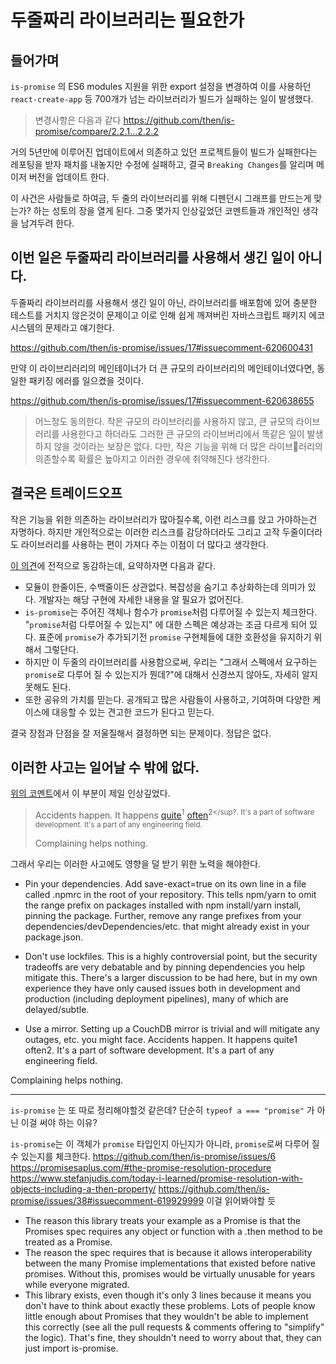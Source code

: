 # 두줄짜리 라이브러리는 필요한가

## 들어가며
`is-promise` 의 ES6 modules 지원을 위한 export 설정을 변경하여 이를 사용하던 `react-create-app` 등 700개가 넘는 라이브러리가 빌드가 실패하는 일이 발생했다.

> 변경사항은 다음과 같다 https://github.com/then/is-promise/compare/2.2.1...2.2.2

거의 5년만에 이루어진 업데이트에서 의존하고 있던 프로젝트들이 빌드가 실패한다는 레포팅을 받자 패치를 내놓지만 수정에 실패하고, 결국 `Breaking Changes`를 알리며 메이저 버전을 업데이트 한다.

이 사건은 사람들로 하여금, 두 줄의 라이브러리를 위해 디펜던시 그래프를 만드는게 맞는가? 하는 성토의 장을 열게 된다.
그중 몇가지 인상깊었던 코멘트들과 개인적인 생각을 남겨두려 한다.

## 이번 일은 두줄짜리 라이브러리를 사용해서 생긴 일이 아니다.
두줄짜리 라이브러리를 사용해서 생긴 일이 아닌, 라이브러리를 배포함에 있어 충분한 테스트를 거치지 않은것이 문제이고 이로 인해 쉽게 깨져버린 자바스크립트 패키지 에코시스템의 문제라고 얘기한다.

https://github.com/then/is-promise/issues/17#issuecomment-620600431

만약 이 라이브리러리의 메인테이너가 더 큰 규모의 라이브러리의 메인테이너였다면, 동일한 패키징 에러를 일으켰을 것이다.

https://github.com/then/is-promise/issues/17#issuecomment-620638655

> 어느정도 동의한다. 작은 규모의 라이브러리를 사용하지 않고, 큰 규모의 라이브러리를 사용한다고 하더라도 그러한 큰 규모의 라이브버리에서 똑같은 일이 발생하지 않을 것이라는 보장은 없다.
> 다만, 작은 기능을 위해 더 많은 라이브러리의 의존할수록 확률은 높아지고 이러한 경우에 취약해진다 생각한다.

## 결국은 트레이드오프
작은 기능을 위한 의존하는 라이브러리가 많아질수록, 이런 리스크를 앉고 가야하는건 자명하다. 하지만 개인적으로는 이러한 리스크를 감당하더라도 그리고 고작 두줄이더라도 라이브러리를 사용하는 편이 가져다 주는 이점이 더 많다고 생각한다.

[이 의견](https://github.com/sindresorhus/ama/issues/10#issuecomment-117766328)에 전적으로 동감하는데, 요약하자면 다음과 같다.

- 모듈이 한줄이든, 수백줄이든 상관없다. 복잡성을 숨기고 추상화하는데 의미가 있다. 개발자는 해당 구현에 자세한 내용을 알 필요가 없어진다.
- `is-promise`는 주어진 객체나 함수가 `promise`처럼 다루어질 수 있는지 체크한다. "`promise`처럼 다루어질 수 있는지" 에 대한 스펙은 예상과는 조금 다르게 되어 있다. 표준에 `promise`가 추가되기전 `promise` 구현체들에 대한 호환성을 유지하기 위해서 그렇단다.
- 하지만 이 두줄의 라이브러리를 사용함으로써, 우리는 "그래서 스펙에서 요구하는 `promise`로 다루어 질 수 있는지가 뭔데?"에 대해서 신경쓰지 않아도, 자세히 알지 못해도 된다.
- 또한 공유의 가치를 믿는다. 공개되고 많은 사람들이 사용하고, 기여하며 다양한 케이스에 대응할 수 있는 견고한 코드가 된다고 믿는다.

결국 장점과 단점을 잘 저울질해서 결정하면 되는 문제이다. 정답은 없다.

## 이러한 사고는 일어날 수 밖에 없다.

[위의 코멘트](https://github.com/then/is-promise/issues/41#issuecomment-620483439)에서 이 부분이 제일 인상깊었다.

>Accidents happen. It happens [quite](https://github.com/chalk/ansi-styles/issues/15#issuecomment-202589714)<sup>1</sup> [often](https://github.com/visionmedia/debug/issues/603#issuecomment-420176933)<sup>2</sup?. It's a part of software development. It's a part of any engineering field.
>
> Complaining helps nothing.

그래서 우리는 이러한 사고에도 영향을 덜 받기 위한 노력을 해야한다.


- Pin your dependencies. Add save-exact=true on its own line in a file called .npmrc in the root of your repository. This tells npm/yarn to omit the range prefix on packages installed with npm install/yarn install, pinning the package. Further, remove any range prefixes from your dependencies/devDependencies/etc. that might already exist in your package.json.

- Don't use lockfiles. This is a highly controversial point, but the security tradeoffs are very debatable and by pinning dependencies you help mitigate this. There's a larger discussion to be had here, but in my own experience they have only caused issues both in development and production (including deployment pipelines), many of which are delayed/subtle.

- Use a mirror. Setting up a CouchDB mirror is trivial and will mitigate any outages, etc. you might face.
Accidents happen. It happens quite1 often2. It's a part of software development. It's a part of any engineering field.

Complaining helps nothing.



---

`is-promise` 는 또 따로 정리해야할것 같은데?
단순히 `typeof a === "promise"` 가 아닌 이걸 써야 하는 이유?

`is-promise`는 이 객체가 `promise` 타입인지 아닌지가 아니라, `promise`로써 다루어 질 수 있는지를 체크한다.
https://github.com/then/is-promise/issues/6
https://promisesaplus.com/#the-promise-resolution-procedure
https://www.stefanjudis.com/today-i-learned/promise-resolution-with-objects-including-a-then-property/
https://github.com/then/is-promise/issues/38#issuecomment-619929999
이걸 읽어봐야할 듯

- The reason this library treats your example as a Promise is that the Promises spec requires any object or function with a .then method to be treated as a Promise.
- The reason the spec requires that is because it allows interoperability between the many Promise implementations that existed before native promises. Without this, promises would be virtually unusable for years while everyone migrated.
- This library exists, even though it's only 3 lines because it means you don't have to think about exactly these problems. Lots of people know little enough about Promises that they wouldn't be able to implement this correctly (see all the pull requests & comments offering to "simplify" the logic). That's fine, they shouldn't need to worry about that, they can just import is-promise.
